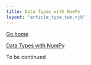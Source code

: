 ```yaml
---
title: Data Types with NumPy
layout: "article_type_two.njk"
---
```

[Go home](/index.html)

[Data Types with NumPy](https://numpy.org/doc/stable/user/basics.types.html)

To be continued